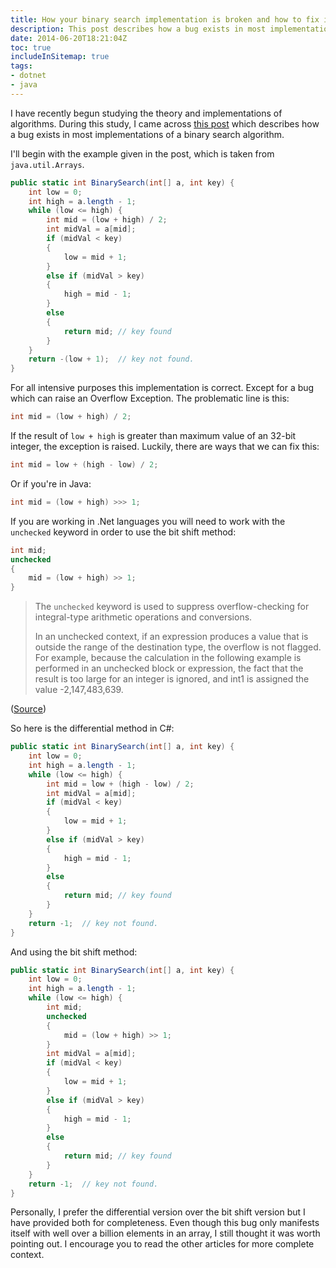 ```yaml
---
title: How your binary search implementation is broken and how to fix it
description: This post describes how a bug exists in most implementations of a binary search algorithm and how to fix it
date: 2014-06-20T18:21:04Z
toc: true
includeInSitemap: true
tags:
- dotnet
- java
---
```


I have recently begun studying the theory and implementations of algorithms. During this study, I came across [this post](http://googleresearch.blogspot.co.uk/2006/06/extra-extra-read-all-about-it-nearly.html) which describes how a bug exists in most implementations of a binary search algorithm. <!--more-->

I'll begin with the example given in the post, which is taken from `java.util.Arrays`.

```csharp
public static int BinarySearch(int[] a, int key) {
    int low = 0;
    int high = a.length - 1;
    while (low <= high) {
        int mid = (low + high) / 2;
        int midVal = a[mid];
        if (midVal < key)
        {
            low = mid + 1;
        }
        else if (midVal > key)
        {
            high = mid - 1;
        }
        else
        {
            return mid; // key found
        }
    }
    return -(low + 1);  // key not found.
}
```

For all intensive purposes this implementation is correct. Except for a bug which can raise an Overflow Exception. The problematic line is this:

```csharp
int mid = (low + high) / 2;
```

If the result of `low + high` is greater than maximum value of an 32-bit integer, the exception is raised. Luckily, there are ways that we can fix this:

```csharp
int mid = low + (high - low) / 2;
```

Or if you're in Java:

```csharp
int mid = (low + high) >>> 1;
```

If you are working in .Net languages you will need to work with the `unchecked` keyword in order to use the bit shift method:

```csharp
int mid;
unchecked
{
    mid = (low + high) >> 1;
}
```

>The `unchecked` keyword is used to suppress overflow-checking for integral-type arithmetic operations and conversions.
>
>In an unchecked context, if an expression produces a value that is outside the range of the destination type, the overflow is not flagged. For example, because the calculation in the following example is performed in an unchecked block or expression, the fact that the result is too large for an integer is ignored, and int1 is assigned the value -2,147,483,639.

([Source](http://msdn.microsoft.com/en-GB/library/a569z7k8.aspx))

So here is the differential method in C#:

```csharp
public static int BinarySearch(int[] a, int key) {
    int low = 0;
    int high = a.length - 1;
    while (low <= high) {
        int mid = low + (high - low) / 2;
        int midVal = a[mid];
        if (midVal < key)
        {
            low = mid + 1;
        }
        else if (midVal > key)
        {
            high = mid - 1;
        }
        else
        {
            return mid; // key found
        }
    }
    return -1;  // key not found.
}
```

And using the bit shift method:

```csharp
public static int BinarySearch(int[] a, int key) {
    int low = 0;
    int high = a.length - 1;
    while (low <= high) {
        int mid;
        unchecked
        {
            mid = (low + high) >> 1;
        }
        int midVal = a[mid];
        if (midVal < key)
        {
            low = mid + 1;
        }
        else if (midVal > key)
        {
            high = mid - 1;
        }
        else
        {
            return mid; // key found
        }
    }
    return -1;  // key not found.
}
```

Personally, I prefer the differential version over the bit shift version but I have provided both for completeness. Even though this bug only manifests itself with well over a billion elements in an array, I still thought it was worth pointing out. I encourage you to read the other articles for more complete context.

